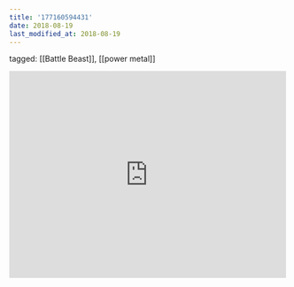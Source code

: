 ```yaml
---
title: '177160594431'
date: 2018-08-19
last_modified_at: 2018-08-19
---
```

tagged: [[Battle Beast]], [[power metal]]
<iframe allow="accelerometer; autoplay; clipboard-write; encrypted-media; gyroscope; picture-in-picture" allowfullscreen="" frameborder="0" height="375" id="youtube_iframe" src="https://www.youtube.com/embed/Qsd5GdDCnTM?feature=oembed&amp;enablejsapi=1&amp;origin=https://safe.txmblr.com&amp;wmode=opaque" width="500"></iframe>